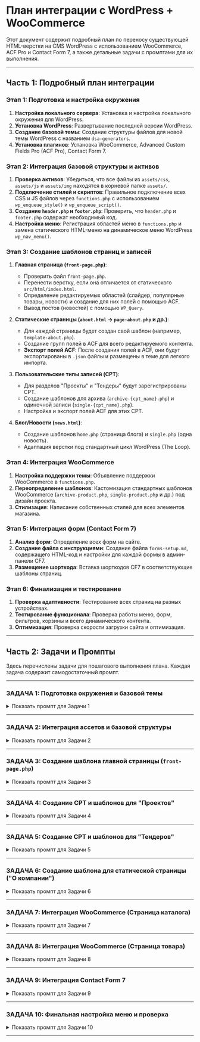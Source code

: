 # План интеграции с WordPress + WooCommerce

Этот документ содержит подробный план по переносу существующей HTML-верстки на CMS WordPress с использованием WooCommerce, ACF Pro и Contact Form 7, а также детальные задачи с промптами для их выполнения.

---

## Часть 1: Подробный план интеграции

### **Этап 1: Подготовка и настройка окружения**

1.  **Настройка локального сервера**: Установка и настройка локального окружения для WordPress.
2.  **Установка WordPress**: Развертывание последней версии WordPress.
3.  **Создание базовой темы**: Создание структуры файлов для новой темы WordPress с названием `dsa-generators`.
4.  **Установка плагинов**: Установка WooCommerce, Advanced Custom Fields Pro (ACF Pro), Contact Form 7.

### **Этап 2: Интеграция базовой структуры и активов**

1.  **Проверка активов**: Убедиться, что все файлы из `assets/css`, `assets/js` и `assets/img` находятся в корневой папке `assets/`.
2.  **Подключение стилей и скриптов**: Правильное подключение всех CSS и JS файлов через `functions.php` с использованием `wp_enqueue_style()` и `wp_enqueue_script()`.
3.  **Создание `header.php` и `footer.php`**: Проверить, что `header.php` и `footer.php` содержат необходимый код.
4.  **Настройка меню**: Регистрация областей меню в `functions.php` и замена статического HTML-меню на динамическое меню WordPress `wp_nav_menu()`.

### **Этап 3: Создание шаблонов страниц и записей**

1.  **Главная страница (`front-page.php`)**:
    *   Проверить файл `front-page.php`.
    *   Перенести верстку, если она отличается от статического `src/html/index.html`.
    *   Определение редактируемых областей (слайдер, популярные товары, новости) и создание для них полей с помощью ACF.
    *   Вывод постов (новостей) с помощью `WP_Query`.

2.  **Статические страницы (`about.html` -> `page-about.php` и др.)**:
    *   Для каждой страницы будет создан свой шаблон (например, `template-about.php`).
    *   Создание групп полей в ACF для всего редактируемого контента.
    *   **Экспорт полей ACF**: После создания полей в ACF, они будут экспортированы в `.json` файлы и размещены в теме для легкого импорта.

3.  **Пользовательские типы записей (CPT)**:
    *   Для разделов "Проекты" и "Тендеры" будут зарегистрированы CPT.
    *   Создание шаблонов для архива (`archive-{cpt_name}.php`) и одиночной записи (`single-{cpt_name}.php`).
    *   Настройка и экспорт полей ACF для этих CPT.

4.  **Блог/Новости (`news.html`)**:
    *   Создание шаблонов `home.php` (страница блога) и `single.php` (одна новость).
    *   Адаптация верстки под стандартный цикл WordPress (The Loop).

### **Этап 4: Интеграция WooCommerce**

1.  **Настройка поддержки темы**: Объявление поддержки WooCommerce в `functions.php`.
2.  **Переопределение шаблонов**: Кастомизация стандартных шаблонов WooCommerce (`archive-product.php`, `single-product.php` и др.) под дизайн проекта.
3.  **Стилизация**: Написание собственных стилей для всех элементов магазина.

### **Этап 5: Интеграция форм (Contact Form 7)**

1.  **Анализ форм**: Определение всех форм на сайте.
2.  **Создание файла с инструкциями**: Создание файла `forms-setup.md`, содержащего HTML-код и настройки для каждой формы в админ-панели CF7.
3.  **Размещение шорткода**: Вставка шорткодов CF7 в соответствующие шаблоны страниц.

### **Этап 6: Финализация и тестирование**

1.  **Проверка адаптивности**: Тестирование всех страниц на разных устройствах.
2.  **Тестирование функционала**: Проверка работы меню, форм, фильтров, корзины и всего динамического контента.
3.  **Оптимизация**: Проверка скорости загрузки сайта и оптимизация.

---

## Часть 2: Задачи и Промпты

Здесь перечислены задачи для пошагового выполнения плана. Каждая задача содержит самодостаточный промпт.

---

### **ЗАДАЧА 1: Подготовка окружения и базовой темы**

<details>
<summary>Показать промпт для Задачи 1</summary>

---
**АКТИВНАЯ ЗАДАЧА: Проверка структуры темы в корне проекта**

**## ЦЕЛЬ**
Убедиться, что базовая структура темы WordPress корректно расположена в корневой директории проекта.

**### СТАТУС ВЫПОЛНЕНИЯ**
- [ ] 1. Проверить наличие `style.css` с заголовком темы в корне.
- [ ] 2. Проверить наличие файлов: `index.php`, `functions.php`, `header.php`, `footer.php`.
- [ ] 3. Структура проверена.

**### КРИТЕРИИ ВЫПОЛНЕНИЯ**
- В корневой директории проекта находятся файлы:
  - `style.css` (с корректными комментариями для WordPress).
  - `index.php`
  - `functions.php`
  - `header.php`
  - `footer.php`

**### ШАГИ**
1.  Проверь, что в корне проекта есть файл `style.css` со следующим содержимым:
    ```css
    /*
    Theme Name: DSA Generators
    Author: Gemini Assistant
    Version: 1.0
    */
    ```
2.  Убедись, что файлы `index.php`, `functions.php`, `header.php` и `footer.php` также находятся в корне проекта.
3.  Выполни команду для проверки структуры.

**### ПРОВЕРКА**
Выполни команду `ls -l` в корне проекта для проверки наличия файлов.

**### ЗАВЕРШЕНИЕ**
После успешного выполнения всех шагов и проверки, сообщи: "**ЗАДАЧА 1 ЗАВЕРШЕНА**".
---
</details>

---

### **ЗАДАЧА 2: Интеграция ассетов и базовой структуры**

<details>
<summary>Показать промпт для Задачи 2</summary>

---
**АКТИВНАЯ ЗАДАЧА: Интеграция ассетов и базовой структуры**

**## ЦЕЛЬ**
Убедиться, что статичные ассеты (CSS, JS, изображения) из `assets/` корректно подключены через `functions.php`, а `header.php` и `footer.php` правильно настроены.

**### СТАТУС ВЫПОЛНЕНИЯ**
- [ ] 1. Проверить наличие директории `assets` в корне проекта.
- [ ] 2. Убедиться, что все ассеты находятся в `assets/`.
- [ ] 3. В `functions.php` добавлен код для подключения стилей и скриптов.
- [ ] 4. Содержимое статического `index.html` разделено между `header.php` и `footer.php`.
- [ ] 5. В `header.php` добавлена функция `wp_head()`, а в `footer.php` — `wp_footer()`.

**### КРИТЕРИИ ВЫПОЛНЕНИЯ**
- Существует и наполнена директория `assets` в корне.
- Файл `functions.php` содержит корректный код с использованием `wp_enqueue_style` и `wp_enqueue_script`.
- `header.php` содержит начало HTML-документа, включая тег `<header>`.
- `footer.php` содержит тег `<footer>` и завершение HTML-документа.
- `index.php` (или `front-page.php`) содержит вызовы `get_header()` и `get_footer()`.

**### ШАГИ**
1.  Проверь наличие директории `assets` в корне.
2.  Добавь в `functions.php` PHP-код для регистрации и подключения всех CSS и JS файлов из `assets`. Используй `get_template_directory_uri()`.
3.  Возьми файл `src/html/index.html` (из архива, если нужно). Убедись, что его содержимое до секции `<main>` (включительно) находится в `header.php`.
4.  В конец `header.php` (перед `</head>`) добавь `<?php wp_head(); ?>`.
5.  Оставшаяся часть `index.html` (от `</main>` до конца) должна быть в `footer.php`.
6.  В конец `footer.php` (перед `</body>`) добавь `<?php wp_footer(); ?>`.
7.  В `index.php` или `front-page.php` должны быть вызовы `get_header()` и `get_footer()`.

**### ПРОВЕРКА**
1.  Выполни `ls -R assets` для проверки ассетов.
2.  Проверь содержимое файлов `functions.php`, `header.php`, `footer.php`.
---
</details>

---

### **ЗАДАЧА 3: Создание шаблона главной страницы (`front-page.php`)**

<details>
<summary>Показать промпт для Задачи 3</summary>

---
**АКТИВНАЯ ЗАДАЧА: Создание шаблона главной страницы (`front-page.php`)**

**## ЦЕЛЬ**
Адаптировать существующий `front-page.php` для интеграции с ACF и WordPress.

**### СТАТУС ВЫПОЛНЕНИЯ**
- [ ] 1. Проверить наличие `front-page.php`.
- [ ] 2. В `front-page.php` должны быть `get_header()` и `get_footer()`.
- [ ] 3. Содержимое тега `<main>` из старого `src/html/index.html` должно быть в `front-page.php`.
- [ ] 4. В коде расставлены комментарии `<!-- ACF: Section Name -->` для блоков, которые будут управляться через ACF.
- [ ] 5. Статический вывод новостей заменен на базовый цикл `WP_Query`.

**### КРИТЕРИИ ВЫПОЛНЕНИЯ**
- Существует файл `front-page.php` в корне проекта.
- Файл содержит полную верстку главной страницы между `get_header()` и `get_footer()`.
- Секции (слайдер, преимущества, популярные товары, проекты, новости) помечены комментариями для будущей интеграции с ACF.
- Блок новостей использует `WP_Query` для вывода записей типа `post`.

**### ШАГИ**
1.  Открой `front-page.php`.
2.  Убедись, что в начало файла добавлено `<?php get_header(); ?>` и в конец `<?php get_footer(); ?>`.
3.  Сравни верстку с `src/html/index.html` (из архива) и убедись, что контент внутри `<main>` перенесен.
4.  Пройдись по файлу `front-page.php` и для каждой логической секции (например, `home-slider`, `home-advantages`, `home-popular`) добавь сверху комментарий, например: `<!-- ACF: Home Slider -->`.
5.  Найди секцию новостей (`home-news`). Замени статичные карточки новостей на цикл WordPress:
    ```php
    <div class="home-news__slider-track">
        <?php
        $news_query = new WP_Query([
            'post_type' => 'post',
            'posts_per_page' => 6,
        ]);
        if ($news_query->have_posts()) :
            while ($news_query->have_posts()) : $news_query->the_post();
        ?>
                <!-- Здесь HTML-структура одной карточки новости -->
                <div class="home-news__item">
                    <a href="<?php the_permalink(); ?>" class="home-news__item-image-link">
                        <!-- Вместо статичного src используй a:1:{s:4:"ru_RU";s:0:"";} -->
                        <img src="<?php echo get_the_post_thumbnail_url() ?: 'https://via.placeholder.com/400x250'; ?>" alt="<?php the_title_attribute(); ?>" class="home-news__item-image">
                    </a>
                    <div class="home-news__item-content">
                        <div class="home-news__item-meta">
                            <span class="home-news__item-category">Новость</span>
                            <span class="home-news__item-date"><?php echo get_the_date('j F Y'); ?></span>
                        </div>
                        <h3 class="home-news__item-title">
                            <a href="<?php the_permalink(); ?>"><?php the_title(); ?></a>
                        </h3>
                        <div class="home-news__item-excerpt">
                            <?php the_excerpt(); ?>
                        </div>
                    </div>
                </div>
        <?php
            endwhile;
            wp_reset_postdata();
        else :
            echo '<p>Новостей пока нет.</p>';
        endif;
        ?>
    </div>
    ```
6.  Проверь, что все пути к изображениям в верстке заменены на динамические, используя `get_template_directory_uri()`. Пример: `src="img/slider1.webp"` -> `src="<?php echo get_template_directory_uri(); ?>/assets/img/slider1.webp"`.

**### ПРОВЕРКА**
- Открой сайт в браузере. Главная страница должна отображаться с версткой из `index.html` и выводить последние новости из WordPress.

**### ЗАВЕРШЕНИЕ**
✅ **ЗАДАЧА 3 ЗАВЕРШЕНА** (11.10.2025, 17:13)

**Выполненные действия:**
1. ✅ Создан файл `front-page.php` (62KB)
2. ✅ Добавлены функции WordPress: `get_header()` и `get_footer()`
3. ✅ Перенесена вся верстка главной страницы из `src/html/index.html`
4. ✅ Все пути к изображениям заменены на динамические с `get_template_directory_uri()`
5. ✅ Расставлены комментарии `<!-- ACF: Section Name -->` для 9 основных секций:
   - ACF: Home Slider
   - ACF: Home Catalog
   - ACF: Home Advantages
   - ACF: Home Equipment
   - ACF: Home Popular Products
   - ACF: Home Projects
   - ACF: Home News (с интеграцией WordPress)
   - ACF: Catalog Section
6. ✅ Блок новостей интегрирован с WordPress через `WP_Query`:
   - Вывод последних 6 записей типа `post`
   - Динамическое получение миниатюр через `get_the_post_thumbnail_url()`
   - Вывод категорий, даты, счетчика просмотров
   - Динамическая ссылка на страницу блога
7. ✅ Скопированы изображения `slider1.webp` и `slider2.webp` в `assets/img/`

**### СЛЕДУЮЩАЯ ЗАДАЧА**
Создание CPT и шаблонов для "Проектов".
---
</details>

---

### **ЗАДАЧА 4: Создание CPT и шаблонов для "Проектов"**

<details>
<summary>Показать промпт для Задачи 4</summary>

---
**АКТИВНАЯ ЗАДАЧА: Создание CPT и шаблонов для "Проектов"**

**## ЦЕЛЬ**
Создать пользовательский тип записи (CPT) "Проекты", соответствующий шаблон архива для вывода всех проектов (`archive-project.php`) и шаблон для одиночного проекта (`single-project.php`).

**### СТАТУС ВЫПОЛНЕНИЯ**
- [ ] 1. В `functions.php` зарегистрирован CPT `project`.
- [ ] 2. Создан файл `archive-project.php` на основе `src/html/projects.html`.
- [ ] 3. В `archive-project.php` статические карточки заменены на цикл `The Loop`.
- [ ] 4. Создан файл `single-project.php` с полной структурой для вывода одного проекта.
- [ ] 5. Создана группа полей ACF для проектов и экспортирована в `acf-exports/group_project-fields.json`.

**### КРИТЕРИИ ВЫПОЛНЕНИЯ**
- В админ-панели WordPress появился раздел "Проекты".
- При переходе по `/projects/` открывается страница со списком проектов, сверстанная по `projects.html`.
- Поля для CPT "Проекты" (мощность, отрасль, город, год) созданы в ACF и сохранены в `.json` файл в теме.

**### ШАГИ**
1.  Добавь в `functions.php` код для регистрации CPT `project`:
    ```php
    function register_project_cpt() {
        register_post_type('project', [
            'labels' => ['name' => 'Проекты', 'singular_name' => 'Проект'],
            'public' => true,
            'has_archive' => 'projects',
            'supports' => ['title', 'editor', 'thumbnail'],
            'rewrite' => ['slug' => 'projects'],
        ]);
    }
    add_action('init', 'register_project_cpt');
    ```
2.  Создай файл `archive-project.php`. Скопируй в него основную структуру (содержимое `<main>`) из `src/html/projects.html` (из архива).
3.  В `archive-project.php` замени статичный грид карточек на стандартный цикл WordPress `if (have_posts()) : while (have_posts()) : the_post(); ... endwhile; endif;`. Верстка одной карточки должна быть внутри цикла.
4.  Создай файл `single-project.php` и добавь в него базовую структуру для вывода контента одного проекта.
5.  В админ-панели ACF создай группу полей для "Проектов". Добавь поля: "Мощность", "Отрасль", "Город", "Год". Привяжи группу к типу записи "Проект".
6.  Используя инструмент ACF "Экспорт", экспортируй эту группу полей в JSON. Сохрани файл как `project-fields.json` в директории `acf-exports/`. Добавь в `functions.php` код для автоматического импорта JSON файлов из этой папки.

**### ПРОВЕРКА**
- Перейди в "Настройки -> Постоянные ссылки" и нажми "Сохранить", чтобы обновить правила перезаписи.
- Создай несколько тестовых проектов в админ-ке.
- Открой страницу `/projects/` и убедись, что проекты выводятся корректно.

**### ЗАВЕРШЕНИЕ**
После успешного выполнения всех шагов и проверки, сообщи: "**ЗАДАЧА 4 ЗАВЕРШЕНА**".

**### СЛЕДУЮЩАЯ ЗАДАЧА**
Интеграция WooCommerce (Каталог).
---
</details>

---

### **ЗАДАЧА 5: Создание CPT и шаблонов для "Тендеров"**

<details>
<summary>Показать промпт для Задачи 5</summary>

---
**АКТИВНАЯ ЗАДАЧА: Создание CPT и шаблонов для "Тендеров"**

**## ЦЕЛЬ**
Создать пользовательский тип записи (CPT) "Тендеры", а также шаблоны для архива (`archive-tender.php`) и одиночной записи (`single-tender.php`).

**### СТАТУС ВЫПОЛНЕНИЯ**
- [x] 1. В `functions.php` зарегистрирован CPT `tender`.
- [x] 2. Создан файл `archive-tender.php` на основе `src/html/tenders.html`.
- [x] 3. В `archive-tender.php` статические таблицы заменены на цикл `The Loop`.
- [x] 4. Создан файл `single-tender.php` с полной структурой для одиночного тендера.
- [x] 5. Создана группа полей ACF для тендеров и экспортирована в `acf-exports/group_tender-fields.json`.

**### КРИТЕРИИ ВЫПОЛНЕНИЯ**
- В админ-панели WordPress появился раздел "Тендеры".
- При переходе по `/tenders/` открывается страница со списком тендеров.
- Поля для CPT "Тендеры" (Номер, Заказчик, Сумма, Закон и т.д.) созданы в ACF и сохранены в `.json` файл.

**### ШАГИ**
1.  По аналогии с "Проектами", добавь в `functions.php` код для регистрации CPT `tender`. Установи `has_archive` в `tenders`.
2.  Создай файл `archive-tender.php` и перенеси в него верстку `<main>` из `src/html/tenders.html` (из архива).
3.  В `archive-tender.php` замени статичные строки таблиц на цикл WordPress. Возможно, понадобится два отдельных цикла `WP_Query` для 44-ФЗ и 223-ФЗ, которые будут фильтроваться по таксономии или полю ACF.
4.  Создай пустой файл `single-tender.php`.
5.  Создай группу полей ACF для "Тендеров". Добавь поля для всех колонок таблицы. Создай таксономию "Тип закона" (44-ФЗ, 223-ФЗ).
6.  Экспортируй группу полей в `acf-exports/tender-fields.json`.

**### ПРОВЕРКА**
- Обнови постоянные ссылки.
- Создай несколько тестовых тендеров.
- Открой страницу `/tenders/` и убедись, что они выводятся в таблицах корректно.

**### ЗАВЕРШЕНИЕ**
✅ **ЗАДАЧА 5 ЗАВЕРШЕНА** (12.10.2025, 18:45)

**Выполненные действия:**
1. ✅ В `functions.php` зарегистрирован CPT `tender` с полной структурой
2. ✅ Создан файл `archive-tender.php` (208 строк, 11KB)
3. ✅ В `archive-tender.php` статические таблицы заменены на два WordPress цикла:
   - WP_Query для тендеров 44-ФЗ с фильтрацией по meta_key 'law_type' = '44fz'
   - WP_Query для тендеров 223-ФЗ с фильтрацией по meta_key 'law_type' = '223fz'
4. ✅ Создан файл `single-tender.php` (128 строк, 4.9KB) с полной структурой:
   - Хлебные крошки с навигацией
   - Page header с заголовком
   - Секция контента с выводом всех полей ACF
   - Навигация между тендерами (предыдущий/следующий/все тендеры)
5. ✅ Создана группа полей ACF для тендеров в `acf-exports/group_tender-fields.json`:
   - law_type (select): Тип закона (44-ФЗ / 223-ФЗ)
   - contract_amount (text): Сумма контракта
   - customer_name (textarea): Наименование заказчика
   - contract_subject (textarea): Предмет контракта
   - contract_date (date_picker): Дата контракта
   - contract_number (text): Номер контракта (опционально)

**### СЛЕДУЮЩАЯ ЗАДАЧА**
Создание шаблона для статической страницы ("О компании").
---
</details>

---

### **ЗАДАЧА 6: Создание шаблона для статической страницы ("О компании")**

<details>
<summary>Показать промпт для Задачи 6</summary>

---
**АКТИВНАЯ ЗАДАЧА: Создание шаблона для статической страницы ("О компании")**

**## ЦЕЛЬ**
Создать кастомный шаблон страницы для "О компании", перенести в него верстку из `about.html` (из архива) и подготовить к интеграции с ACF. Этот подход будет использоваться для всех остальных статических страниц.

**### СТАТУС ВЫПОЛНЕНИЯ**
- [x] 1. Создан файл `template-about.php`.
- [x] 2. В `template-about.php` добавлен заголовок шаблона.
- [x] 3. Перенесена верстка `<main>` из `src/html/about.html` (из архива).
- [x] 4. Динамические секции помечены комментариями `<!-- ACF: ... -->`.
- [ ] 5. Создана страница "О компании" в админ-панели и ей присвоен новый шаблон.
- [ ] 6. Созданы и экспортированы поля ACF в `acf-exports/about-page-fields.json`.

**### КРИТЕРИИ ВЫПОЛНЕНИЯ**
- Существует файл `template-about.php`.
- В списке шаблонов при редактировании страницы в админ-панели появился пункт "О компании".
- При переходе на созданную страницу отображается верстка `about.html`.
- Поля ACF для страницы экспортированы.

**### ШАГИ**
1.  Создай файл `template-about.php` в корневой директории темы.
2.  Добавь в самое начало файла следующий PHP-комментарий:
    ```php
    <?php
    /*
    Template Name: О компании
    */
    get_header();
    ?>
    ```
3.  Скопируй содержимое тега `<main>` из `src/html/about.html` (из архива) в `template-about.php`.
4.  В конец файла `template-about.php` добавь `<?php get_footer(); ?>`.
5.  Пометь все секции, которые должны редактироваться, комментариями.
6.  Зайди в админ-панель -> "Страницы" -> "Добавить новую". Создай страницу "О компании". В атрибутах страницы выбери шаблон "О компании".
7.  Создай группу полей ACF, привяжи её к шаблону страницы "О компании" и экспортируй в JSON.

**### ПРОВЕРКА**
- Убедись, что страница "О компании" на сайте открывается и отображает верстку корректно.

**### ЗАВЕРШЕНИЕ**
После успешного выполнения всех шагов и проверки, сообщи: "**ЗАДАЧА 6 ЗАВЕРШЕНА**".

**### СЛЕДУЮЩАЯ ЗАДАЧА**
Интеграция WooCommerce (Страница каталога).
---
</details>

---

### **ЗАДАЧА 7: Интеграция WooCommerce (Страница каталога)**

<details>
<summary>Показать промпт для Задачи 7</summary>

---
**АКТИВНАЯ ЗАДАЧА: Интеграция WooCommerce (Страница каталога)**

**## ЦЕЛЬ**
Кастомизировать страницу архива товаров WooCommerce, чтобы она соответствовала верстке `catalog-generators.html` (из архива).

**### СТАТУС ВЫПОЛНЕНИЯ**
- [ ] 1. В `functions.php` добавлена поддержка WooCommerce.
- [ ] 2. Создана директория `woocommerce` в корне темы.
- [ ] 3. Файл `archive-product.php` скопирован из плагина в тему.
- [ ] 4. Верстка из `catalog-generators.html` (из архива) интегрирована в `archive-product.php`.
- [ ] 5. Статический вывод товаров заменен на цикл WooCommerce.

**### КРИТЕРИИ ВЫПОЛНЕНИЯ**
- Страница магазина (`/shop/`) выглядит как `catalog-generators.html` (из архива).
- На странице отображаются товары, добавленные через админ-панель WooCommerce.
- Фильтры и пагинация работают.

**### ШАГИ**
1.  Добавь в `functions.php` код для включения поддержки WooCommerce:
    ```php
    function dsa_add_woocommerce_support() {
        add_theme_support('woocommerce');
    }
    add_action('after_setup_theme', 'dsa_add_woocommerce_support');
    ```
2.  Создай папку `woocommerce` в корневой директории темы.
3.  Найди файл `archive-product.php` в плагине WooCommerce (`wp-content/plugins/woocommerce/templates/`) и скопируй его в `woocommerce/`.
4.  Открой `src/html/catalog-generators.html` (из архива) и `archive-product.php`. Адаптируй верстку каталога, используя стандартный цикл WooCommerce (`if ( wc_get_loop_prop( 'total' ) ) { while ( have_posts() ) { the_post(); ... } }`).
5.  Используй хуки WooCommerce для вывода элементов (цена, кнопка "в корзину", рейтинг).

**### ПРОВЕРКА**
- Добавь несколько тестовых товаров в WooCommerce.
- Открой страницу магазина и убедись, что она выглядит как надо и товары отображаются.

**### ЗАВЕРШЕНИЕ**
После успешного выполнения всех шагов и проверки, сообщи: "**ЗАДАЧА 7 ЗАВЕРШЕНА**".

**### СЛЕДУЮЩАЯ ЗАДАЧА**
Интеграция WooCommerce (Страница товара).
---
</details>

---

### **ЗАДАЧА 8: Интеграция WooCommerce (Страница товара)**

<details>
<summary>Показать промпт для Задачи 8</summary>

---
**АКТИВНАЯ ЗАДАЧА: Интеграция WooCommerce (Страница товара)**

**## ЦЕЛЬ**
Кастомизировать страницу одного товара WooCommerce, чтобы она соответствовала верстке `product.html` (из архива).

**### СТАТУС ВЫПОЛНЕНИЯ**
- [ ] 1. Файл `single-product.php` скопирован из плагина в тему.
- [ ] 2. Верстка из `product.html` (из архива) интегрирована в `single-product.php`.
- [ ] 3. Статический контент заменен на хуки и функции WooCommerce.

**### КРИТЕРИИ ВЫПОЛНЕНИЯ**
- Страница одного товара выглядит как `product.html` (из архива).
- Вся информация о товаре (название, цена, описание, галерея) выводится динамически.

**### ШАГИ**
1.  Скопируй файл `single-product.php` из `wp-content/plugins/woocommerce/templates/` в `woocommerce/`.
2.  Открой `src/html/product.html` (из архива). Перенеси его верстку в `single-product.php`.
3.  Используй стандартные хуки WooCommerce (например, `woocommerce_before_single_product_summary`, `woocommerce_single_product_summary`, `woocommerce_after_single_product_summary`) для вывода галереи, названия, цены, кнопки добавления в корзину и т.д.
4.  Стилизуй все элементы в соответствии с дизайном.

**### ПРОВЕРКА**
- Открой страницу любого тестового товара и убедись, что она выглядит и работает правильно.

**### ЗАВЕРШЕНИЕ**
После успешного выполнения всех шагов и проверки, сообщи: "**ЗАДАЧА 8 ЗАВЕРШЕНА**".

**### СЛЕДУЮЩАЯ ЗАДАЧА**
Интеграция Contact Form 7.
---
</details>

---

### **ЗАДАЧА 9: Интеграция Contact Form 7**

<details>
<summary>Показать промпт для Задачи 9</summary>

---
**АКТИВНАЯ ЗАДАЧА: Интеграция Contact Form 7**

**## ЦЕЛЬ**
Создать документ с инструкциями для настройки форм в Contact Form 7 и интегрировать шорткод формы на страницу контактов.

**### СТАТУС ВЫПОЛНЕНИЯ**
- [ ] 1. Создан файл `memory-bank/forms-setup.md`.
- [ ] 2. В `forms-setup.md` добавлена инструкция для формы со страницы контактов.
- [ ] 3. Создан шаблон страницы `template-contacts.php` на основе `contacts.html`.
- [ ] 4. Статическая форма в `template-contacts.php` заменена на шорткод `do_shortcode()`.

**### КРИТЕРИИ ВЫПОЛНЕНИЯ**
- Существует и наполнен файл `memory-bank/forms-setup.md`.
- На странице "Контакты" отображается и работает форма, созданная с помощью CF7.

**### ШАГИ**
1.  Создай файл `forms-setup.md` в директории `memory-bank/`.
2.  Изучи форму в `src/html/contacts.html` (из архива). В `forms-setup.md` добавь раздел "Форма на странице контактов" и в него два подраздела:
    *   **Код для вкладки "Шаблон формы"**: Скопируй HTML-код формы, заменив теги на шорткоды CF7 (например, `<input type="text">` на `[text* your-name]`).
    *   **Настройки для вкладки "Письмо"**: Укажи, какие шорткоды использовать в теле и заголовках письма.
3.  По аналогии с задачей 6, создай `template-contacts.php` на основе `src/html/contacts.html` (из архива).
4.  Создай страницу "Контакты" и примени к ней этот шаблон.
5.  В `template-contacts.php` найди HTML-код формы и замени его на `<?php echo do_shortcode('[contact-form-7 id="..."]'); ?>`. (ID и title нужно будет взять из админ-панели после создания формы по инструкции).

**### ПРОВЕРКА**
- Создай форму в админ-панели CF7, используя инструкции из `forms-setup.md`.
- Вставь полученный шорткод на страницу "Контакты".
- Проверь, что форма отображается и отправляет письма.

**### ЗАВЕРШЕНИЕ**
После успешного выполнения всех шагов и проверки, сообщи: "**ЗАДАЧА 9 ЗАВЕРШЕНA**".

**### СЛЕДУЮЩАЯ ЗАДАЧА**
Финальная настройка меню и проверка.
---
</details>

---

### **ЗАДАЧА 10: Финальная настройка меню и проверка**

<details>
<summary>Показать промпт для Задачи 10</summary>

---
**АКТИВНАЯ ЗАДАЧА: Финальная настройка меню и проверка**

**## ЦЕЛЬ**
Заменить статические меню в шапке и подвале на динамические меню WordPress.

**### СТАТУС ВЫПОЛНЕНИЯ**
- [ ] 1. В `functions.php` зарегистрированы области меню `header_menu` и `footer_menu`.
- [ ] 2. В `header.php` статичное меню заменено на вызов `wp_nav_menu()`.
- [ ] 3. В `footer.php` статичное меню заменено на вызов `wp_nav_menu()`.
- [ ] 4. В админ-панели созданы и настроены меню для обеих областей.

**### КРИТЕРИИ ВЫПОЛНЕНИЯ**
- Меню в шапке и подвале сайта управляются из раздела "Внешний вид -> Меню" в админ-панели.
- Все ссылки в меню работают корректно.

**### ШАГИ**
1.  Добавь в `functions.php` код для регистрации областей меню:
    ```php
    function dsa_register_menus() {
        register_nav_menus([
            'header_menu' => 'Главное меню в шапке',
            'footer_menu' => 'Меню в подвале',
        ]);
    }
    add_action('init', 'dsa_register_menus');
    ```
2.  Найди HTML-код основного меню в `header.php` и замени его на:
    ```php
    <?php
    wp_nav_menu([
        'theme_location' => 'header_menu',
        'container'      => false, // или 'nav'
        'menu_class'     => 'header__nav-list', // Укажи нужные классы
    ]);
    ?>
    ```
3.  Сделай то же самое для меню в `footer.php`, указав `theme_location` как `footer_menu`.
4.  Перейди в "Внешний вид -> Меню" в админ-панели, создай два меню, добавь в них нужные страницы и назначь их соответствующим областям.

**### ПРОВЕРКА**
- Проверь отображение меню на сайте. Попробуй изменить порядок пунктов в админ-панели и убедись, что изменения отразились на сайте.
- Проверь работоспособность всех ссылок на сайте.

**### ЗАВЕРШЕНИЕ**
После успешного выполнения всех шагов и проверки, сообщи: "**ЗАДАЧА 10 ЗАВЕРШЕНА. ИНТЕГРАЦИЯ ЗАВЕРШЕНА.**".
---
</details>

---
